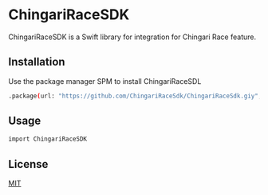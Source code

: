 # ChingariRaceSDK

ChingariRaceSDK is a Swift library for integration for Chingari Race feature.

## Installation

Use the package manager SPM to install ChingariRaceSDL

```bash
.package(url: "https://github.com/ChingariRaceSdk/ChingariRaceSdk.giy", .upToNextMajor(from: "1.0.0")),
```

## Usage

```bash
import ChingariRaceSDK
```

## License

[MIT](https://choosealicense.com/licenses/mit/)